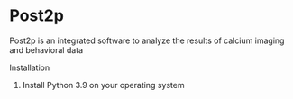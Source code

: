 # Post2p
Post2p is an integrated software to analyze the results of calcium imaging and behavioral data

Installation
1. Install Python 3.9 on your operating system
